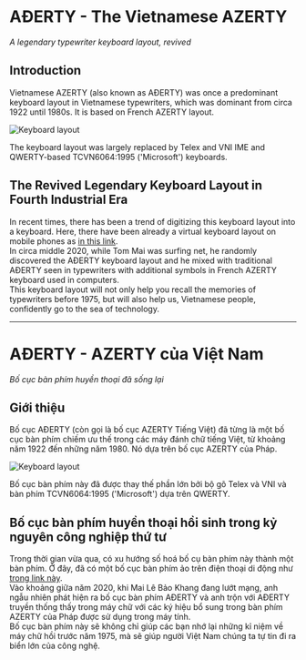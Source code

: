 # AĐERTY - The Vietnamese AZERTY
*A legendary typewriter keyboard layout, revived*
## Introduction
Vietnamese AZERTY (also known as AĐERTY) was once a predominant keyboard layout in Vietnamese typewriters, which was dominant from circa 1922 until 1980s. It is based on French AZERTY layout.

![Keyboard layout](https://upload.wikimedia.org/wikipedia/commons/3/3c/Vietnamese_typewriter_keyboard.svg)<br>

The keyboard layout was largely replaced by Telex and VNI IME and QWERTY-based TCVN6064:1995 ('Microsoft') keyboards.

## The Revived Legendary Keyboard Layout in Fourth Industrial Era
In recent times, there has been a trend of digitizing this keyboard layout into a keyboard. Here, there have been already a virtual keyboard layout on mobile phones as [in this link](https://gitlab.freedesktop.org/BoFFire/xkeyboard-config/commit/99384cd33c4df77fe0880a688f335dcc98f31013).<br>
In circa middle 2020, while Tom Mai was surfing net, he randomly discovered the AĐERTY keyboard layout and he mixed with traditional AĐERTY seen in typewriters with additional symbols in French AZERTY keyboard used in computers.<br>
This keyboard layout will not only help you recall the memories of typewriters before 1975, but will also help us, Vietnamese people, confidently go to the sea of technology.
***
# AĐERTY - AZERTY của Việt Nam
*Bố cục bàn phím huyền thoại đã sống lại*
## Giới thiệu
Bố cục AĐERTY (còn gọi là bố cục AZERTY Tiếng Việt) đã từng là một bố cục bàn phím chiếm ưu thế trong các máy đánh chữ tiếng Việt, từ khoảng năm 1922 đến những năm 1980. Nó dựa trên bố cục AZERTY của Pháp.

![Keyboard layout](https://upload.wikimedia.org/wikipedia/commons/3/3c/Vietnamese_typewriter_keyboard.svg)<br>

Bố cục bàn phím này đã được thay thế phần lớn bởi bộ gõ Telex và VNI và bàn phím TCVN6064:1995 ('Microsoft') dựa trên QWERTY.

## Bố cục bàn phím huyền thoại hồi sinh trong kỷ nguyên công nghiệp thứ tư
Trong thời gian vừa qua, có xu hướng số hoá bố cụ bàn phím này thành một bàn phím. Ở đây, đã có một bố cục bàn phím ảo trên điện thoại di động như [trong link này](https://gitlab.freedesktop.org/BoFFire/xkeyboard-config/commit/99384cd33c4df77fe0880a688f335dcc98f31013).<br>
Vào khoảng giữa năm 2020, khi Mai Lê Bảo Khang đang lướt mạng, anh ngẫu nhiên phát hiện ra bố cục bàn phím AĐERTY và anh trộn với AĐERTY truyền thống thấy trong máy chữ với các ký hiệu bổ sung trong bàn phím AZERTY của Pháp được sử dụng trong máy tính.<br>
Bố cục bàn phím này sẽ không chỉ giúp các bạn nhớ lại những kỉ niệm về máy chữ hồi trước năm 1975, mà sẽ giúp người Việt Nam chúng ta tự tin đi ra biển lớn của công nghệ.
